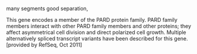 many segments good separation, 

This gene encodes a member of the PARD protein family. PARD family members interact with other PARD family members and other proteins; they affect asymmetrical cell division and direct polarized cell growth. Multiple alternatively spliced transcript variants have been described for this gene. [provided by RefSeq, Oct 2011]